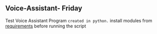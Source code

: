 ## Voice-Assistant- Friday 
Test Voice Assistant Program
`created in python.`
 install modules from [requirements](github.com/init-1-gh0sT/Voice-Assistant-/requirements) before running the script
 
 

